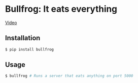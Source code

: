 # Bullfrog: It eats everything

[Video](http://video.nationalgeographic.com/video/animals/amphibians-animals/frogs-and-toads/frog_bull/)

## Installation
```bash
$ pip install bullfrog 
```

## Usage

```bash
$ bullfrog # Runs a server that eats anything on port 5000 
```
